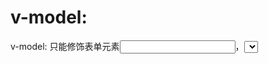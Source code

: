 # v-model:

v-model: 只能修饰表单元素<input>，<select>，<textarea>  和 组件components



“v-model:value 可以简写为 v-model,因为v-model默认收集的就是value值。